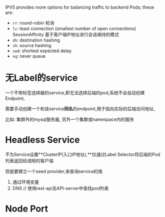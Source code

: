 IPVS provides more options for balancing traffic to backend Pods; these are:

- `rr`: round-robin 轮询
- `lc`: least connection (smallest number of open connections) SessionAffinity 基于客户端IP地址进行会话保持的模式
- `dh`: destination hashing
- `sh`: source hashing
- `sed`: shortest expected delay
- `nq`: never queue

# 无Label的service

一个不带标签选择器的service,即无法选择后端的pod,系统不会自动创建Endpoint,

需要手动创建一个和该service**同名**的endpoint,用于指向实际的后端访问地址,

比如: 集群外的mysql服务器, 另外一个集群或namespace内的服务

# Headless Service

不为Service设置**ClusterIP(入口IP地址),**仅通过Label Selector将后端的Pod列表返回给调用的客户端

但是要建立一个seed provider,来查询service的值

1. 通过环境变量
2. DNS // 使用rest-api去API-server中查找pod列表

# Node Port

